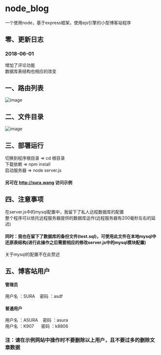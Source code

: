 # node_blog

一个使用node，基于express框架，使用ejs引擎的小型博客站程序

## 零、更新日志

### 2018-06-01
增加了评论功能<br>
数据库表结构也相应的改变

## 一、路由列表
![image](https://github.com/SURA907/node_blog/raw/master/router_list.png)<br>
## 二、文件目录
![image](https://github.com/SURA907/node_blog/raw/master/file_tree.png)<br>
## 三、部署运行
 切换到程序根目录&nbsp;=>&nbsp;cd 根目录<br>
 下载依赖&nbsp;=>&nbsp;npm install<br>
 启动服务器&nbsp;=>&nbsp;node server.js<br>

 #### 另可在 http://sura.wang 访问示例

## 四、注意事项
 在server.js中的mysql配置中，我留下了私人远程数据库的配置<br>
 整个程序可以依托远程服务器提供的数据库运作(远程服务器有200毫秒左右的延迟)
 #### 同时：我也在留下了数据库的备份文件(test.sql)，可使用此文件在本地mysql中还原表结构(进行此操作之后需要相应的修改server.js中的mysql模块配置)
 关于mysql的配置不在此赘述

## 五、博客站用户
 #### 管理员
 用户名 ：SURA&nbsp;&nbsp;&nbsp;&nbsp;密码 ：asdf
 #### 普通用户
 用户名 ：ASURA&nbsp;&nbsp;&nbsp;&nbsp;密码 ：asura<br>
 用户名 ：K907&nbsp;&nbsp;&nbsp;&nbsp;&nbsp;&nbsp;密码 ：k8806

### 注：请在示例网站中操作时不要删除以上用户，且不要过多的删除文章数据